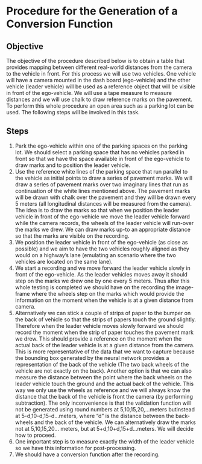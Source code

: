 # Procedure for the Generation of a Conversion Function
## Objective
The objective of the procedure described below is to obtain a table that provides mapping between
different real-world distances from the camera to the vehicle in front. For this process we will use two
vehicles. One vehicle will have a camera mounted in the dash board (ego-vehicle) and the other vehicle
(leader vehicle) will be used as a reference object that will be visible in front of the ego-vehicle. We
will use a tape measure to measure distances and we will use chalk to draw reference marks on the
pavement. To perform this whole procedure an open area such as a parking lot can be used. The
following steps will be involved in this task.

## Steps
1. Park the ego-vehicle within one of the parking spaces on the parking lot. We should select a
parking space that has no vehicles parked in front so that we have the space available in front of
the ego-vehicle to draw marks and to position the leader vehicle.
2. Use the reference white lines of the parking space that run parallel to the vehicle as initial points
to draw a series of pavement marks. We will draw a series of pavement marks over two
imaginary lines that run as continuation of the white lines mentioned above. The pavement
marks will be drawn with chalk over the pavement and they will be drawn every 5 meters (all
longitudinal distances will be measured from the camera). The idea is to draw the marks so that
when we position the leader vehicle in front of the ego-vehicle we move the leader vehicle
forward while the camera records, the wheels of the leader vehicle will run-over the marks we
drew. We can draw marks up-to an appropriate distance so that the marks are visible on the
recording.
3. We position the leader vehicle in front of the ego-vehicle (as close as possible) and we aim to
have the two vehicles roughly aligned as they would on a highway’s lane (emulating an
scenario where the two vehicles are located on the same lane).
4. We start a recording and we move forward the leader vehicle slowly in front of the ego-vehicle.
As the leader vehicles moves away it should step on the marks we drew one by one every 5
meters. Thus after this whole testing is completed we should have on the recording the image-
frame where the wheels step on the marks which would provide the information on the moment
when the vehicle is at a given distance from camera.
5. Alternatively we can stick a couple of strips of paper to the bumper on the back of vehicle so
that the strips of papers touch the ground slightly. Therefore when the leader vehicle moves
slowly forward we should record the moment when the strip of paper touches the pavement
mark we drew. This should provide a reference on the moment when the actual back of the
leader vehicle is at a given distance from the camera. This is more representative of the data that
we want to capture because the bounding box generated by the neural network provides a
representation of the back of the vehicle (The two back wheels of the vehicle are not exactly on
the back). Another option is that we can also measure the distance between the point where the
back wheels on the leader vehicle touch the ground and the actual back of the vehicle. This way
we only use the wheels as reference and we will always know the distance that the back of the
vehicle is front the camera (by performing subtraction). The only inconvenience is that the
validation function will not be generated using round numbers at 5,10,15,20,...meters butinstead at 5-d,10-d,15-d...meters, where “d” is the distance between the back-wheels and the
back of the vehicle. We can alternatively draw the marks not at 5,10,15,20... meters, but at
5+d,10+d,15+d...meters. We will decide how to proceed.
6. One important step is to measure exactly the width of the leader vehicle so we have this
information for post-processing.
7. We should have a conversion function after the recording.
